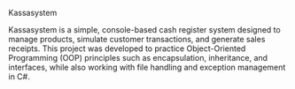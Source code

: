 Kassasystem

Kassasystem is a simple, console-based cash register system designed to manage products, simulate customer transactions, 
and generate sales receipts. This project was developed to practice Object-Oriented Programming (OOP) principles such as encapsulation, 
inheritance, and interfaces, while also working with file handling and exception management in C#.
